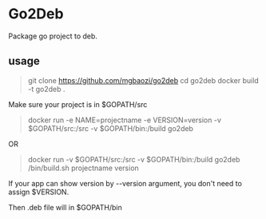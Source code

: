 # Go2Deb
Package go project to deb.

## usage
> git clone https://github.com/mgbaozi/go2deb
> cd go2deb
> docker build -t go2deb .

Make sure your project is in $GOPATH/src

> docker run -e NAME=projectname -e VERSION=version -v $GOPATH/src:/src -v $GOPATH/bin:/build go2deb

OR

> docker run -v $GOPATH/src:/src -v $GOPATH/bin:/build go2deb /bin/build.sh projectname version

If your app can show version by --version argument, you don't need to assign $VERSION.

Then .deb file will in $GOPATH/bin